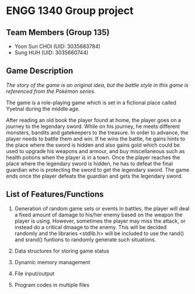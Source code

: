 # ENGG 1340 Group project
## Team Members (Group 135)
- Yoon Sun CHOI (UID: 3035683784)
- Sung HUH (UID: 3035660744)

## Game Description
*The story of the game is an original idea, but the battle style in this game is referenced from the Pokémon series.*

The game is a role-playing game which is set in a fictional place called Yyetnal during the middle age.

After reading an old book the player found at home, the player goes on a journey to the legendary sword. While on his journey, he meets different monsters, bandits and gatekeepers to the treasure. In order to advance, the player needs to battle them and win. If he wins the battle, he gains hints to the place where the sword is hidden and also gains gold which could be used to upgrade his weapons and armour, and buy miscellaneous such as health potions when the player is in a town. Once the player reaches the place where the legendary sword is hidden, he has to defeat the final guardian who is protecting the sword to get the legendary sword. The game ends once the player defeats the guardian and gets the legendary sword.

## List of Features/Functions
1. Generation of random game sets or events
In battles, the player will deal a fixed amount of damage to his/her enemy based on the weapon the player is using. However, sometimes the player may miss the attack, or instead do a critical dmaage to the enemy. This will be decided randomly and the libraries <stdlib.h> will be included to use the rand() and srand() funtions to randomly generate such situations.

2. Data structures for storing game status

3. Dynamic memory management

4. File input/output

5. Program codes in multiple files

